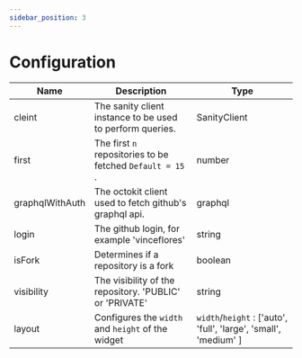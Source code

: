 ```yaml
---
sidebar_position: 3
---
```

# Configuration

| Name            | Description                                               | Type                                                             |
| --------------- | --------------------------------------------------------- | ---------------------------------------------------------------- |
| cleint          | The sanity client instance to be used to perform queries. | SanityClient                                                     |
| first           | The first `n` repositories to be fetched `Default = 15 `. | number                                                           |
| graphqlWithAuth | The octokit client used to fetch github's graphql api.    | graphql                                                          |
| login           | The github login, for example 'vinceflores'               | string                                                           |
| isFork          | Determines if a repository is a fork                      | boolean                                                          |
| visibility      | The visibility of the repository. 'PUBLIC' or 'PRIVATE'   | string                                                           |
| layout          | Configures the `width` and `height` of the widget         | `width`/`height` : ['auto', 'full', 'large', 'small', 'medium' ] |
